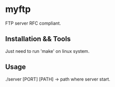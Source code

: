 # myftp  
  
FTP server RFC compliant.  
  
## Installation && Tools  
  
Just need to run 'make' on linux system.  
  
## Usage  
  
./server [PORT] [PATH] -> path where server start.  
